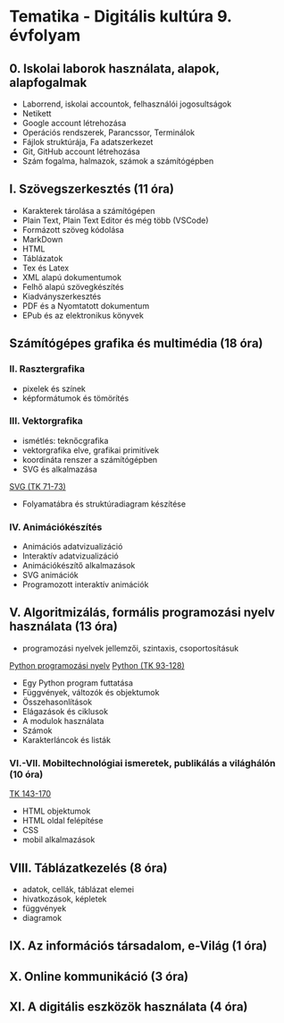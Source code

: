 # Tematika - Digitális kultúra 9. évfolyam

## 0. Iskolai laborok használata, alapok, alapfogalmak

- Laborrend, iskolai accountok, felhasználói jogosultságok
- Netikett
- Google account létrehozása
- Operációs rendszerek, Parancssor, Terminálok
- Fájlok struktúrája, Fa adatszerkezet
- Git, GitHub account létrehozása
- Szám fogalma, halmazok, számok a számítógépben

## I. Szövegszerkesztés (11 óra)

- Karakterek tárolása a számítógépen
- Plain Text, Plain Text Editor és még több (VSCode)
- Formázott szöveg kódolása
- MarkDown
- HTML
- Táblázatok
- Tex és Latex
- XML alapú dokumentumok
- Felhő alapú szövegkészítés
- Kiadványszerkesztés
- PDF és a Nyomtatott dokumentum
- EPub és az elektronikus könyvek

## Számítógépes grafika és multimédia (18 óra)

### II. Rasztergrafika

- pixelek és színek
- képformátumok és tömörítés

### III. Vektorgrafika

- ismétlés: teknőcgrafika
- vektorgrafika elve, grafikai primitívek
- koordináta renszer a számítógépben
- SVG és alkalmazása

[SVG (TK 71-73)](irodalom/TK71-73-SVG.pdf)

- Folyamatábra és struktúradiagram készítése

### IV. Animációkészítés

- Animációs adatvizualizáció
- Interaktív adatvizualizáció
- Animációkészítő alkalmazások
- SVG animációk
- Programozott interaktív animációk

## V. Algoritmizálás, formális programozási nyelv használata (13 óra)

- programozási nyelvek jellemzői, szintaxis, csoportosításuk

[Python programozási nyelv](pyexamples.html)
[Python (TK 93-128)](irodalom/TK93-128-Python.pdf)

- Egy Python program futtatása
- Függvények, változók és objektumok
- Összehasonlítások
- Elágazások és ciklusok
- A modulok használata
- Számok
- Karakterláncok és listák

### VI.-VII. Mobiltechnológiai ismeretek, publikálás a világhálón (10 óra)

[TK 143-170](irodalom/TK143-170-WEB.pdf)

- HTML objektumok
- HTML oldal felépítése
- CSS
- mobil alkalmazások

## VIII. Táblázatkezelés (8 óra)

- adatok, cellák, táblázat elemei
- hivatkozások, képletek
- függvények
- diagramok

## IX. Az információs társadalom, e-Világ (1 óra)

## X. Online kommunikáció (3 óra)

## XI. A digitális eszközök használata (4 óra)

